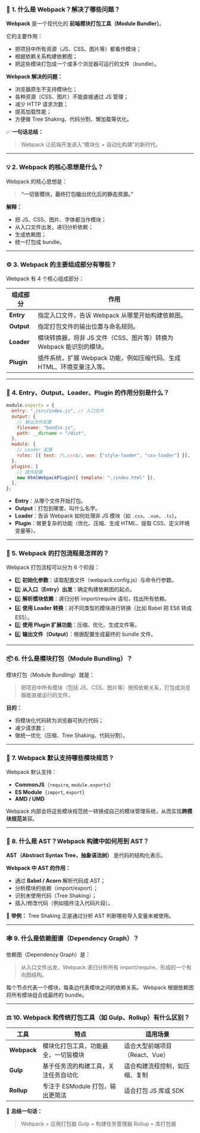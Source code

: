 ### 🧩 **1. 什么是 Webpack？解决了哪些问题？**

**Webpack** 是一个现代化的 **前端模块打包工具（Module Bundler）**。

它的主要作用：

- 把项目中所有资源（JS、CSS、图片等）都看作模块；
- 根据依赖关系构建依赖图；
- 把这些模块打包成一个或多个浏览器可运行的文件（bundle）。

**Webpack 解决的问题：**

- 浏览器原生不支持模块化；
- 各种资源（CSS、图片）不能直接通过 JS 管理；
- 减少 HTTP 请求次数；
- 提高加载性能；
- 方便做 Tree Shaking、代码分割、懒加载等优化。

✅ **一句话总结：**

> Webpack 让前端开发进入“模块化 + 自动化构建”的新时代。

---

### 💡 **2. Webpack 的核心思想是什么？**

Webpack 的核心思想是：

> **“一切皆模块，最终打包输出优化后的静态资源。”**

**解释：**

- 把 JS、CSS、图片、字体都当作模块；
- 从入口文件出发，递归分析依赖；
- 生成依赖图；
- 统一打包成 bundle。

---

### ⚙️ **3. Webpack 的主要组成部分有哪些？**

Webpack 有 4 个核心组成部分：

| 组成部分   | 作用                                                                   |
| ---------- | ---------------------------------------------------------------------- |
| **Entry**  | 指定入口文件，告诉 Webpack 从哪里开始构建依赖图。                      |
| **Output** | 指定打包文件的输出位置与命名规则。                                     |
| **Loader** | 模块转换器，将非 JS 文件（CSS、图片等）转换为 Webpack 能识别的模块。   |
| **Plugin** | 插件系统，扩展 Webpack 功能，例如压缩代码、生成 HTML、环境变量注入等。 |

---

### 🧱 **4. Entry、Output、Loader、Plugin 的作用分别是什么？**

```js
module.exports = {
  entry: "./src/index.js", // 入口文件
  output: {
    // 输出文件配置
    filename: "bundle.js",
    path: __dirname + "/dist",
  },
  module: {
    // Loader 配置
    rules: [{ test: /\.css$/, use: ["style-loader", "css-loader"] }],
  },
  plugins: [
    // 插件配置
    new HtmlWebpackPlugin({ template: "./index.html" }),
  ],
};
```

- **Entry**：从哪个文件开始打包。
- **Output**：打包到哪里、叫什么名字。
- **Loader**：告诉 Webpack 如何处理非 JS 模块（如 `.css`、`.vue`、`.ts`）。
- **Plugin**：做更复杂的功能（优化、压缩、生成 HTML、提取 CSS、定义环境变量等）。

---

### 🔁 **5. Webpack 的打包流程是怎样的？**

Webpack 打包流程可以分为 6 个阶段：

- 1️⃣ **初始化参数**：读取配置文件（webpack.config.js）与命令行参数。
- 2️⃣ **从入口（Entry）出发**：确定构建依赖图的起点。
- 3️⃣ **解析模块依赖**：递归分析 import/require 语句，找出所有依赖。
- 4️⃣ **使用 Loader 转换**：对不同类型的模块进行转换（比如 Babel 把 ES6 转成 ES5）。
- 5️⃣ **使用 Plugin 扩展功能**：压缩、优化、生成文件等。
- 6️⃣ **输出文件（Output）**：根据配置生成最终的 bundle 文件。

---

### 📦 **6. 什么是模块打包（Module Bundling）？**

模块打包（Module Bundling）就是：

> 把项目中所有模块（包括 JS、CSS、图片等）按照依赖关系，打包成浏览器能直接运行的文件。

**目的：**

- 将模块化代码转为浏览器可执行代码；
- 减少请求数；
- 做统一优化（压缩、Tree Shaking、代码分割）。

---

### 🔄 **7. Webpack 默认支持哪些模块规范？**

Webpack 默认支持：

- **CommonJS**（`require`, `module.exports`）
- **ES Module**（`import`, `export`）
- **AMD / UMD**

Webpack 内部会将这些模块规范统一转换成自己的模块管理系统，从而实现**跨模块规范**兼容。

---

### 🌲 **8. 什么是 AST？Webpack 构建中如何用到 AST？**

**AST（Abstract Syntax Tree，抽象语法树）** 是代码的结构化表示。

**Webpack 中 AST 的作用：**

- 通过 **Babel / Acorn** 解析代码成 AST；
- 分析模块的依赖（import/export）；
- 识别未使用代码（Tree Shaking）；
- 插入/修改代码（例如插件注入代码片段）。

📘 **举例：**
Tree Shaking 正是通过分析 AST 判断哪些导入变量未被使用。

---

### 🕸️ **9. 什么是依赖图谱（Dependency Graph）？**

依赖图（Dependency Graph）是：

> 从入口文件出发，Webpack 递归分析所有 import/require，形成的一个有向图结构。

每个节点代表一个模块，每条边代表模块之间的依赖关系。
Webpack 根据依赖图将所有模块组合成最终的 bundle。

---

### ⚖️ **10. Webpack 和传统打包工具（如 Gulp、Rollup）有什么区别？**

| 工具        | 特点                                 | 适用场景                       |
| ----------- | ------------------------------------ | ------------------------------ |
| **Webpack** | 模块化打包工具，功能最全，一切皆模块 | 适合大型前端项目（React、Vue） |
| **Gulp**    | 基于任务流的构建工具，关注任务自动化 | 适合构建流程控制，如压缩、复制 |
| **Rollup**  | 专注于 ESModule 打包，输出更简洁     | 适合打包 JS 库或 SDK           |

🧠 **总结一句话：**

> Webpack = 应用打包器
> Gulp = 构建任务管理器
> Rollup = 库打包器
